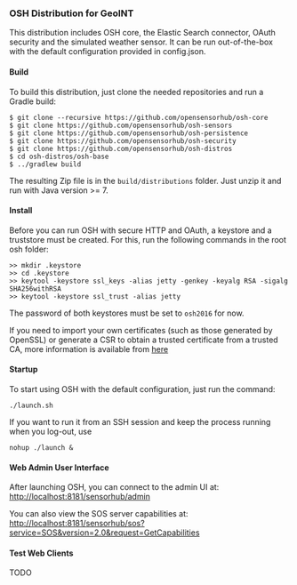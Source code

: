 ### OSH Distribution for GeoINT

This distribution includes OSH core, the Elastic Search connector, OAuth security and the simulated weather sensor.
It can be run out-of-the-box with the default configuration provided in config.json.


#### Build

To build this distribution, just clone the needed repositories and run a Gradle build:

```
$ git clone --recursive https://github.com/opensensorhub/osh-core
$ git clone https://github.com/opensensorhub/osh-sensors
$ git clone https://github.com/opensensorhub/osh-persistence
$ git clone https://github.com/opensensorhub/osh-security
$ git clone https://github.com/opensensorhub/osh-distros
$ cd osh-distros/osh-base
$ ../gradlew build
```

The resulting Zip file is in the `build/distributions` folder. Just unzip it and run with Java version >= 7.


#### Install

Before you can run OSH with secure HTTP and OAuth, a keystore and a truststore must be created.
For this, run the following commands in the root osh folder:

```
>> mkdir .keystore
>> cd .keystore
>> keytool -keystore ssl_keys -alias jetty -genkey -keyalg RSA -sigalg SHA256withRSA
>> keytool -keystore ssl_trust -alias jetty
```

The password of both keystores must be set to `osh2016` for now.

If you need to import your own certificates (such as those generated by OpenSSL) or generate a CSR to obtain a trusted certificate from a trusted CA, more information is available from [here](http://www.eclipse.org/jetty/documentation/9.3.0.v20150612/configuring-ssl.html)


#### Startup

To start using OSH with the default configuration, just run the command:

    ./launch.sh

If you want to run it from an SSH session and keep the process running when you log-out, use

    nohup ./launch &


#### Web Admin User Interface

After launching OSH, you can connect to the admin UI at:
<http://localhost:8181/sensorhub/admin>

You can also view the SOS server capabilities at:
<http://localhost:8181/sensorhub/sos?service=SOS&version=2.0&request=GetCapabilities>


#### Test Web Clients

TODO
